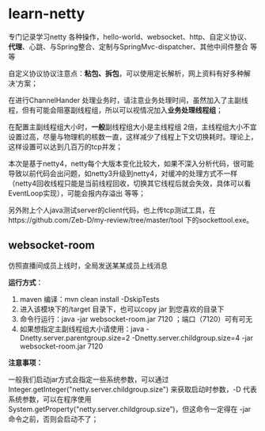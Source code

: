 # learn-netty

专门记录学习netty 各种操作，hello-world、websocket、http、自定义协议、**代理**、心跳、与Spring整合、定制与SpringMvc-dispatcher、其他中间件整合  等等

自定义协议协议注意点：**粘包、拆包**，可以使用定长解析，网上资料有好多种解决‘方案；

在进行ChannelHander 处理业务时，请注意业务处理时间，虽然加入了主副线程，但有可能会阻塞副线程组，所以可以视情况加入**业务处理线程组**；

在配置主副线程组大小时，**一般**副线程组大小是主线程组 2倍，主线程组大小不宜设置过高，尽量与物理机的核数一直，这样减少了线程上下文切换耗时。理论上，这样设置可以达到几百万的tcp并发；

本次是基于netty4，netty每个大版本变化比较大，如果不深入分析代码，很可能导致以前代码会出问题，如netty3升级到netty4，对缓冲的处理方式不一样（netty4回收线程只能是当前线程回收，切换其它线程后就会失效，具体可以看EventLoop实现），可能会报内存溢出 等等；

另外附上个人java测试server的client代码，也上传tcp测试工具，在https://github.com/Zeb-D/my-review/tree/master/tool 下的sockettool.exe。



## websocket-room

仿照直播间成员上线时，全局发送某某成员上线消息

**运行方式**：

1. maven 编译：mvn clean install -DskipTests
2. 进入该模块下的/target 目录下，也可以copy jar 到您喜欢的目录下
3. 命令行运行：java -jar websocket-room.jar 7120 ；端口（7120）可有可无
4. 如果想指定主副线程组大小请使用：java  -Dnetty.server.parentgroup.size=2 -Dnetty.server.childgroup.size=4 -jar websocket-room.jar 7120 


**注意事项：**

一般我们启动jar方式会指定一些系统参数，可以通过Integer.getInteger("netty.server.childgroup.size") 来获取启动时参数，-D 代表系统参数，可以在程序使用System.getProperty("netty.server.childgroup.size”)，但这命令一定得在 -jar 命令之前，否则会启动不了；



